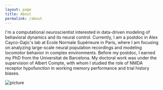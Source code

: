 ```yaml
---
layout: page
title: About
permalink: /about
---
```


I'm a computational neuroscientist interested in data-driven modeling of behavioral dynamics and its neural control. Currently, I am a postdoc in Alex Cayco-Gajic's lab at Ecole Normale Supérieure in Paris, where I am focusing on analyzing large-scale neural population recordings and modeling locomotor behavior in complex environments.
Before my postdoc, I earned my PhD from the Universitat de Barcelona. My doctoral work was under the supervision of Albert Compte, with whom I studied the role of NMDA receptor hypofunction in working memory performance and trial history biases.

![picture](https://heikestein.github.io/assets/img/head.jpg)
